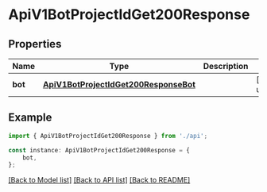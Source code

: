 # ApiV1BotProjectIdGet200Response


## Properties

Name | Type | Description | Notes
------------ | ------------- | ------------- | -------------
**bot** | [**ApiV1BotProjectIdGet200ResponseBot**](ApiV1BotProjectIdGet200ResponseBot.md) |  | [default to undefined]

## Example

```typescript
import { ApiV1BotProjectIdGet200Response } from './api';

const instance: ApiV1BotProjectIdGet200Response = {
    bot,
};
```

[[Back to Model list]](../README.md#documentation-for-models) [[Back to API list]](../README.md#documentation-for-api-endpoints) [[Back to README]](../README.md)
